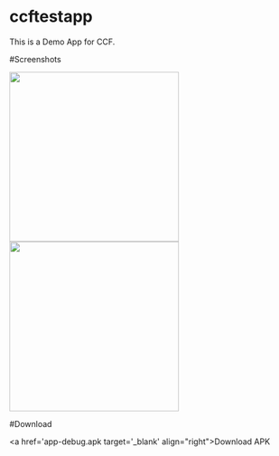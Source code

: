 # ccftestapp

This is a Demo App for CCF.


#Screenshots

<img src="https://i.imgur.com/qnuZA2E.jpg" width=300/> <img src="https://i.imgur.com/A5PLEkD.jpg" width=300/>


#Download

<a href='app-debug.apk target='_blank' align="right">Download APK</a>

